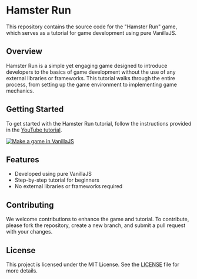 # Hamster Run

This repository contains the source code for the "Hamster Run" game, which serves as a tutorial for game development using pure VanillaJS.

## Overview

Hamster Run is a simple yet engaging game designed to introduce developers to the basics of game development without the use of any external libraries or frameworks. This tutorial walks through the entire process, from setting up the game environment to implementing game mechanics.

## Getting Started

To get started with the Hamster Run tutorial, follow the instructions provided in the [YouTube tutorial](https://www.youtube.com/watch?v=9D4dWqsFacg).

[![Make a game in VanillaJS](https://img.youtube.com/vi/9D4dWqsFacg/maxresdefault.jpg)](https://www.youtube.com/watch?v=9D4dWqsFacg)

## Features

- Developed using pure VanillaJS
- Step-by-step tutorial for beginners
- No external libraries or frameworks required

## Contributing

We welcome contributions to enhance the game and tutorial. To contribute, please fork the repository, create a new branch, and submit a pull request with your changes.

## License

This project is licensed under the MIT License. See the [LICENSE](LICENSE) file for more details.
